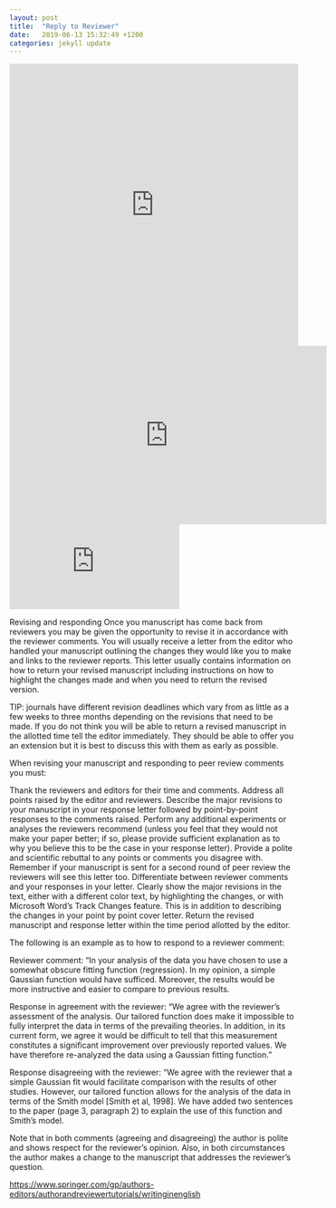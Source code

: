 ```yaml
---
layout: post
title:  "Reply to Reviewer"
date:   2019-06-13 15:32:49 +1200
categories: jekyll update
---
```


<iframe height=498 width=510 src='http://player.youku.com/embed/XODk5ODkzMDU2' frameborder=0 'allowfullscreen'></iframe>

<iframe width="560" height="315" src="http://player.youku.com/embed/XODk5ODkzMDU2" frameborder="0" allow="autoplay; encrypted-media" allowfullscreen></iframe>

<iframe frameborder="0" src="https://v.qq.com/txp/iframe/player.html?vid=b070502wjp2" allowFullScreen="true"></iframe>

Revising and responding
Once you manuscript has come back from reviewers you may be given the opportunity to revise it in accordance with the reviewer comments. You will usually receive a letter from the editor who handled your manuscript outlining the changes they would like you to make and links to the reviewer reports. This letter usually contains information on how to return your revised manuscript including instructions on how to highlight the changes made and when you need to return the revised version.

TIP: journals have different revision deadlines which vary from as little as a few weeks to three months depending on the revisions that need to be made. If you do not think you will be able to return a revised manuscript in the allotted time tell the editor immediately. They should be able to offer you an extension but it is best to discuss this with them as early as possible.

When revising your manuscript and responding to peer review comments you must:

Thank the reviewers and editors for their time and comments.
Address all points raised by the editor and reviewers.
Describe the major revisions to your manuscript in your response letter followed by point-by-point responses to the comments raised.
Perform any additional experiments or analyses the reviewers recommend (unless you feel that they would not make your paper better; if so, please provide sufficient explanation as to why you believe this to be the case in your response letter).
Provide a polite and scientific rebuttal to any points or comments you disagree with. Remember if your manuscript is sent for a second round of peer review the reviewers will see this letter too.
Differentiate between reviewer comments and your responses in your letter.
Clearly show the major revisions in the text, either with a different color text, by highlighting the changes, or with Microsoft Word’s Track Changes feature. This is in addition to describing the changes in your point by point cover letter.
Return the revised manuscript and response letter within the time period allotted by the editor.


The following is an example as to how to respond to a reviewer comment:

Reviewer comment: “In your analysis of the data you have chosen to use a somewhat obscure fitting function (regression). In my opinion, a simple Gaussian function would have sufficed. Moreover, the results would be more instructive and easier to compare to previous results.



Response in agreement with the reviewer: “We agree with the reviewer’s assessment of the analysis. Our tailored function does make it impossible to fully interpret the data in terms of the prevailing theories. In addition, in its current form, we agree it would be difficult to tell that this measurement constitutes a significant improvement over previously reported values. We have therefore re-analyzed the data using a Gaussian fitting function.”



Response disagreeing with the reviewer: “We agree with the reviewer that a simple Gaussian fit would facilitate comparison with the results of other studies. However, our tailored function allows for the analysis of the data in terms of the Smith model [Smith et al, 1998]. We have added two sentences to the paper (page 3, paragraph 2) to explain the use of this function and Smith’s model.



Note that in both comments (agreeing and disagreeing) the author is polite and shows respect for the reviewer’s opinion. Also, in both circumstances the author makes a change to the manuscript that addresses the reviewer’s question.


https://www.springer.com/gp/authors-editors/authorandreviewertutorials/writinginenglish

